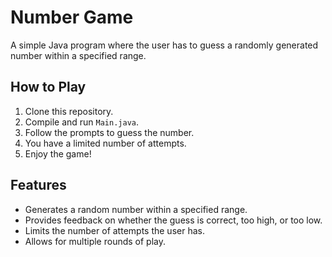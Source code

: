 # Number Game

A simple Java program where the user has to guess a randomly generated number within a specified range.

## How to Play

1. Clone this repository.
2. Compile and run `Main.java`.
3. Follow the prompts to guess the number.
4. You have a limited number of attempts.
5. Enjoy the game!

## Features

- Generates a random number within a specified range.
- Provides feedback on whether the guess is correct, too high, or too low.
- Limits the number of attempts the user has.
- Allows for multiple rounds of play.

